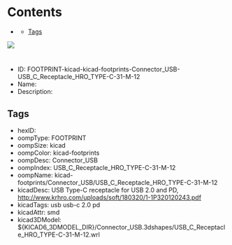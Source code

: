 



Contents
========

* [](#)
	* [Tags](#tags)
  
![][im]
# 

- ID: FOOTPRINT-kicad-kicad-footprints-Connector_USB-USB_C_Receptacle_HRO_TYPE-C-31-M-12
- Name: 
- Description: 

## Tags

- hexID: 
- oompType: FOOTPRINT
- oompSize: kicad
- oompColor: kicad-footprints
- oompDesc: Connector_USB
- oompIndex: USB_C_Receptacle_HRO_TYPE-C-31-M-12
- oompName: kicad-footprints/Connector_USB/USB_C_Receptacle_HRO_TYPE-C-31-M-12
- kicadDesc: USB Type-C receptacle for USB 2.0 and PD, http://www.krhro.com/uploads/soft/180320/1-1P320120243.pdf
- kicadTags: usb usb-c 2.0 pd
- kicadAttr: smd
- kicad3DModel: ${KICAD6_3DMODEL_DIR}/Connector_USB.3dshapes/USB_C_Receptacle_HRO_TYPE-C-31-M-12.wrl



[im]: image.png
